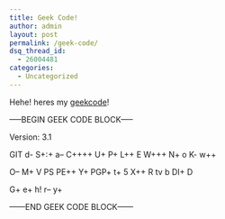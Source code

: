 ```yaml
---
title: Geek Code!
author: admin
layout: post
permalink: /geek-code/
dsq_thread_id:
  - 26004481
categories:
  - Uncategorized
---
```

Hehe! heres my [geekcode][1]!

&#8212;&#8211;BEGIN GEEK CODE BLOCK&#8212;&#8211;

Version: 3.1

GIT d- S+:+ a&#8211; C++++ U+ P+ L++ E W+++ N+ o K- w++

O&#8211; M+ V PS PE++ Y+ PGP+ t+ 5 X++ R tv b DI+ D

G+ e+ h! r&#8211; y+

&#8212;&#8212;END GEEK CODE BLOCK&#8212;&#8212;

 [1]: http://www.geekcode.org